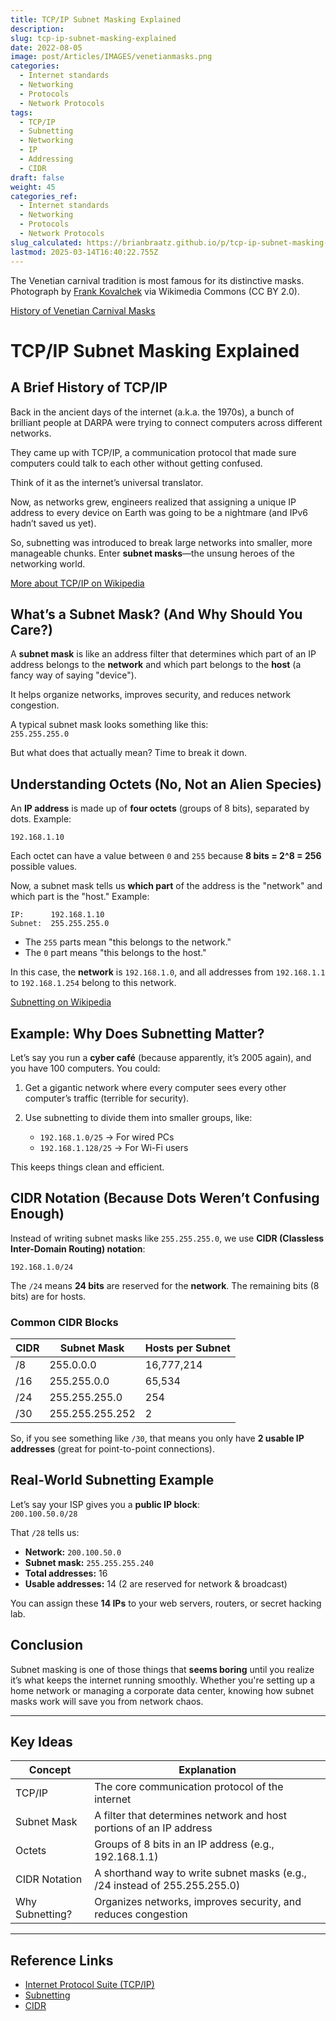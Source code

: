 ```yaml
---
title: TCP/IP Subnet Masking Explained
description: 
slug: tcp-ip-subnet-masking-explained
date: 2022-08-05
image: post/Articles/IMAGES/venetianmasks.png
categories:
  - Internet standards
  - Networking
  - Protocols
  - Network Protocols
tags:
  - TCP/IP
  - Subnetting
  - Networking
  - IP
  - Addressing
  - CIDR
draft: false
weight: 45
categories_ref:
  - Internet standards
  - Networking
  - Protocols
  - Network Protocols
slug_calculated: https://brianbraatz.github.io/p/tcp-ip-subnet-masking-explained
lastmod: 2025-03-14T16:40:22.755Z
---
```

The Venetian carnival tradition is most famous for its distinctive masks. Photograph by [Frank Kovalchek](https://en.wikipedia.org/wiki/File:Venice_Carnival_-_Masked_Lovers_\(2010\).jpg) via Wikimedia Commons (CC BY 2.0).

[History of Venetian Carnival Masks](https://www.dailyartmagazine.com/history-of-venetian-carnival-masks/)

# TCP/IP Subnet Masking Explained

## A Brief  History of TCP/IP

Back in the ancient days of the internet (a.k.a. the 1970s), a bunch of brilliant people at DARPA were trying to connect computers across different networks.

They came up with TCP/IP, a communication protocol that made sure computers could talk to each other without getting confused.

Think of it as the internet’s universal translator.

Now, as networks grew, engineers realized that assigning a unique IP address to every device on Earth was going to be a nightmare (and IPv6 hadn’t saved us yet).

So, subnetting was introduced to break large networks into smaller, more manageable chunks. Enter **subnet masks**—the unsung heroes of the networking world.

[More about TCP/IP on Wikipedia](https://en.wikipedia.org/wiki/Internet_protocol_suite)

## What’s a Subnet Mask? (And Why Should You Care?)

A **subnet mask** is like an address filter that determines which part of an IP address belongs to the **network** and which part belongs to the **host** (a fancy way of saying "device").

It helps organize networks, improves security, and reduces network congestion.

A typical subnet mask looks something like this:\
`255.255.255.0`

But what does that actually mean? Time to break it down.

## Understanding Octets (No, Not an Alien Species)

An **IP address** is made up of **four octets** (groups of 8 bits), separated by dots. Example:

```
192.168.1.10
```

Each octet can have a value between `0` and `255` because **8 bits = 2^8 = 256** possible values.

Now, a subnet mask tells us **which part** of the address is the "network" and which part is the "host." Example:

```
IP:      192.168.1.10
Subnet:  255.255.255.0
```

* The `255` parts mean "this belongs to the network."
* The `0` part means "this belongs to the host."

In this case, the **network** is `192.168.1.0`, and all addresses from `192.168.1.1` to `192.168.1.254` belong to this network.

[Subnetting on Wikipedia](https://en.wikipedia.org/wiki/Subnetwork)

## Example: Why Does Subnetting Matter?

Let’s say you run a **cyber café** (because apparently, it’s 2005 again), and you have 100 computers. You could:

1. Get a gigantic network where every computer sees every other computer’s traffic (terrible for security).
2. Use subnetting to divide them into smaller groups, like:

   * `192.168.1.0/25` → For wired PCs
   * `192.168.1.128/25` → For Wi-Fi users

This keeps things clean and efficient.

## CIDR Notation (Because Dots Weren’t Confusing Enough)

Instead of writing subnet masks like `255.255.255.0`, we use **CIDR (Classless Inter-Domain Routing) notation**:

```
192.168.1.0/24
```

The `/24` means **24 bits** are reserved for the **network**. The remaining bits (8 bits) are for hosts.

### Common CIDR Blocks

| CIDR | Subnet Mask     | Hosts per Subnet |
| ---- | --------------- | ---------------- |
| /8   | 255.0.0.0       | 16,777,214       |
| /16  | 255.255.0.0     | 65,534           |
| /24  | 255.255.255.0   | 254              |
| /30  | 255.255.255.252 | 2                |

So, if you see something like `/30`, that means you only have **2 usable IP addresses** (great for point-to-point connections).

## Real-World Subnetting Example

Let’s say your ISP gives you a **public IP block**:\
`200.100.50.0/28`

That `/28` tells us:

* **Network:** `200.100.50.0`
* **Subnet mask:** `255.255.255.240`
* **Total addresses:** 16
* **Usable addresses:** 14 (2 are reserved for network & broadcast)

You can assign these **14 IPs** to your web servers, routers, or secret hacking lab.

## Conclusion

Subnet masking is one of those things that **seems boring** until you realize it’s what keeps the internet running smoothly. Whether you're setting up a home network or managing a corporate data center, knowing how subnet masks work will save you from network chaos.

***

## Key Ideas

| Concept         | Explanation                                                                |
| --------------- | -------------------------------------------------------------------------- |
| TCP/IP          | The core communication protocol of the internet                            |
| Subnet Mask     | A filter that determines network and host portions of an IP address        |
| Octets          | Groups of 8 bits in an IP address (e.g., 192.168.1.1)                      |
| CIDR Notation   | A shorthand way to write subnet masks (e.g., /24 instead of 255.255.255.0) |
| Why Subnetting? | Organizes networks, improves security, and reduces congestion              |

***

## Reference Links

* [Internet Protocol Suite (TCP/IP)](https://en.wikipedia.org/wiki/Internet_protocol_suite)
* [Subnetting](https://en.wikipedia.org/wiki/Subnetwork)
* [CIDR](https://en.wikipedia.org/wiki/Classless_Inter-Domain_Routing)
